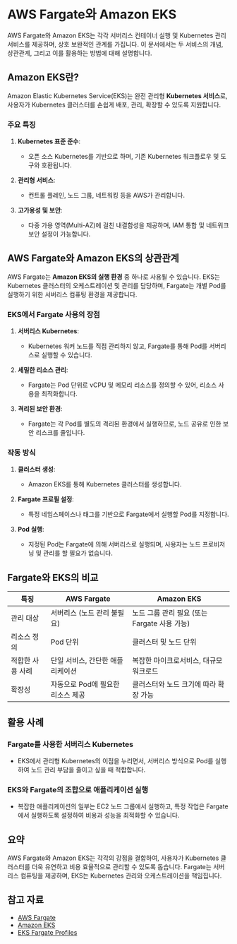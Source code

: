 
# AWS Fargate와 Amazon EKS

AWS Fargate와 Amazon EKS는 각각 서버리스 컨테이너 실행 및 Kubernetes 관리 서비스를 제공하며, 상호 보완적인 관계를 가집니다. 이 문서에서는 두 서비스의 개념, 상관관계, 그리고 이를 활용하는 방법에 대해 설명합니다.

## Amazon EKS란?

Amazon Elastic Kubernetes Service(EKS)는 완전 관리형 **Kubernetes 서비스**로, 사용자가 Kubernetes 클러스터를 손쉽게 배포, 관리, 확장할 수 있도록 지원합니다.

### 주요 특징
1. **Kubernetes 표준 준수**:
    - 오픈 소스 Kubernetes를 기반으로 하며, 기존 Kubernetes 워크플로우 및 도구와 호환됩니다.

2. **관리형 서비스**:
    - 컨트롤 플레인, 노드 그룹, 네트워킹 등을 AWS가 관리합니다.

3. **고가용성 및 보안**:
    - 다중 가용 영역(Multi-AZ)에 걸친 내결함성을 제공하며, IAM 통합 및 네트워크 보안 설정이 가능합니다.

## AWS Fargate와 Amazon EKS의 상관관계

AWS Fargate는 **Amazon EKS의 실행 환경** 중 하나로 사용될 수 있습니다. EKS는 Kubernetes 클러스터의 오케스트레이션 및 관리를 담당하며, Fargate는 개별 Pod를 실행하기 위한 서버리스 컴퓨팅 환경을 제공합니다.

### EKS에서 Fargate 사용의 장점

1. **서버리스 Kubernetes**:
    - Kubernetes 워커 노드를 직접 관리하지 않고, Fargate를 통해 Pod를 서버리스로 실행할 수 있습니다.

2. **세밀한 리소스 관리**:
    - Fargate는 Pod 단위로 vCPU 및 메모리 리소스를 정의할 수 있어, 리소스 사용을 최적화합니다.

3. **격리된 보안 환경**:
    - Fargate는 각 Pod를 별도의 격리된 환경에서 실행하므로, 노드 공유로 인한 보안 리스크를 줄입니다.

### 작동 방식

1. **클러스터 생성**:
    - Amazon EKS를 통해 Kubernetes 클러스터를 생성합니다.

2. **Fargate 프로필 설정**:
    - 특정 네임스페이스나 태그를 기반으로 Fargate에서 실행할 Pod를 지정합니다.

3. **Pod 실행**:
    - 지정된 Pod는 Fargate에 의해 서버리스로 실행되며, 사용자는 노드 프로비저닝 및 관리를 할 필요가 없습니다.

## Fargate와 EKS의 비교

| 특징                       | AWS Fargate                            | Amazon EKS                              |
|----------------------------|-----------------------------------------|-----------------------------------------|
| 관리 대상                  | 서버리스 (노드 관리 불필요)             | 노드 그룹 관리 필요 (또는 Fargate 사용 가능) |
| 리소스 정의                | Pod 단위                                | 클러스터 및 노드 단위                   |
| 적합한 사용 사례           | 단일 서비스, 간단한 애플리케이션       | 복잡한 마이크로서비스, 대규모 워크로드  |
| 확장성                    | 자동으로 Pod에 필요한 리소스 제공       | 클러스터와 노드 크기에 따라 확장 가능    |

## 활용 사례

### Fargate를 사용한 서버리스 Kubernetes
- EKS에서 관리형 Kubernetes의 이점을 누리면서, 서버리스 방식으로 Pod를 실행하여 노드 관리 부담을 줄이고 싶을 때 적합합니다.

### EKS와 Fargate의 조합으로 애플리케이션 실행
- 복잡한 애플리케이션의 일부는 EC2 노드 그룹에서 실행하고, 특정 작업은 Fargate에서 실행하도록 설정하여 비용과 성능을 최적화할 수 있습니다.

## 요약

AWS Fargate와 Amazon EKS는 각각의 강점을 결합하여, 사용자가 Kubernetes 클러스터를 더욱 유연하고 비용 효율적으로 관리할 수 있도록 돕습니다. Fargate는 서버리스 컴퓨팅을 제공하며, EKS는 Kubernetes 관리와 오케스트레이션을 책임집니다.

## 참고 자료

- [AWS Fargate](https://aws.amazon.com/fargate/)
- [Amazon EKS](https://aws.amazon.com/eks/)
- [EKS Fargate Profiles](https://docs.aws.amazon.com/eks/latest/userguide/fargate.html)
